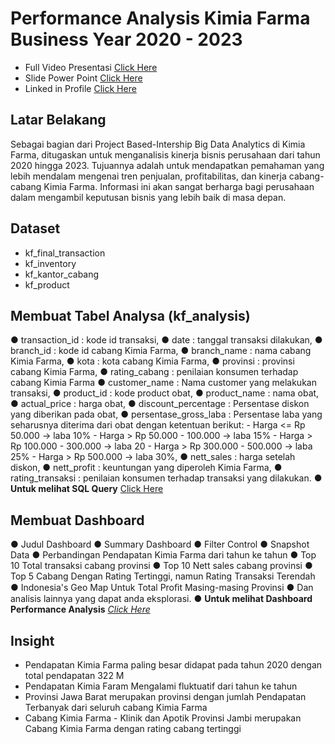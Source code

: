# Performance Analysis Kimia Farma Business Year 2020 - 2023

- Full Video Presentasi [Click Here](https://drive.google.com/drive/folders/1PvGQIsywRBnoAEW6LYToB0m2XPwhYz3s?usp=drive_link)
- Slide Power Point [Click Here](https://drive.google.com/drive/folders/1BirdTLinveBDSfY7Sh-vZ9EMTH5TyGFv?usp=sharing)
- Linked in Profile [Click Here](https://linked.in/in/asepkhoerudin)

## Latar Belakang
Sebagai bagian dari Project Based-Intership Big Data Analytics di Kimia Farma, ditugaskan untuk menganalisis kinerja bisnis perusahaan dari tahun 2020 hingga 2023. Tujuannya adalah untuk mendapatkan pemahaman yang lebih mendalam mengenai tren penjualan, profitabilitas, dan kinerja cabang-cabang Kimia Farma. Informasi ini akan sangat berharga bagi perusahaan dalam mengambil keputusan bisnis yang lebih baik di masa depan.

## Dataset

- kf_final_transaction
- kf_inventory
- kf_kantor_cabang
- kf_product

## Membuat Tabel Analysa (kf_analysis)
● transaction_id : kode id transaksi,
● date : tanggal transaksi dilakukan,
● branch_id : kode id cabang Kimia Farma,
● branch_name : nama cabang Kimia Farma,
● kota : kota cabang Kimia Farma,
● provinsi : provinsi cabang Kimia Farma,
● rating_cabang : penilaian konsumen terhadap cabang Kimia Farma
● customer_name : Nama customer yang melakukan transaksi,
● product_id : kode product obat,
● product_name : nama obat,
● actual_price : harga obat,
● discount_percentage : Persentase diskon yang diberikan pada obat,
● persentase_gross_laba : Persentase laba yang seharusnya diterima dari obat
dengan ketentuan berikut:
         - Harga <= Rp 50.000 -> laba 10%
         - Harga > Rp 50.000 - 100.000 -> laba 15%
         - Harga > Rp 100.000 - 300.000 -> laba 20
         - Harga > Rp 300.000 - 500.000 -> laba 25%
         - Harga > Rp 500.000 -> laba 30%,
● nett_sales : harga setelah diskon,
● nett_profit : keuntungan yang diperoleh Kimia Farma,
● rating_transaksi : penilaian konsumen terhadap transaksi yang dilakukan.
● **Untuk melihat SQL Query** [Click Here](https://github.com/asepjh99/Performance-Analytics-Kimia-Farma-Business-Year-2020-2023/blob/main/Query%20Tabel%20Analisa.sql)

## Membuat Dashboard
● Judul Dashboard
● Summary Dashboard
● Filter Control
● Snapshot Data
● Perbandingan Pendapatan Kimia Farma dari tahun ke tahun
● Top 10 Total transaksi cabang provinsi
● Top 10 Nett sales cabang provinsi
● Top 5 Cabang Dengan Rating Tertinggi, namun Rating Transaksi Terendah
● Indonesia's Geo Map Untuk Total Proﬁt Masing-masing  Provinsi
● Dan analisis lainnya yang dapat anda eksplorasi.
●  **Untuk melihat Dashboard Performance Analysis** [*Click Here*](https://lookerstudio.google.com/reporting/537bb4bc-8925-4fe6-9033-36ac52edf209)

## Insight
- Pendapatan Kimia Farma paling besar didapat pada tahun 2020 dengan total pendapatan 322 M
- Pendapatan Kimia Faram Mengalami fluktuatif dari tahun ke tahun
- Provinsi Jawa Barat merupakan provinsi dengan jumlah Pendapatan Terbanyak dari seluruh cabang Kimia Farma
- Cabang Kimia Farma - Klinik dan Apotik Provinsi Jambi merupakan Cabang Kimia Farma dengan rating cabang tertinggi
